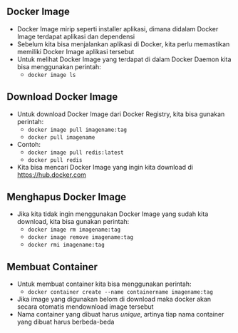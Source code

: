 ## Docker Image

- Docker Image mirip seperti installer aplikasi, dimana didalam Docker Image terdapat aplikasi dan dependensi
- Sebelum kita bisa menjalankan aplikasi di Docker, kita perlu memastikan memiliki Docker Image aplikasi tersebut 
- Untuk melihat Docker Image yang terdapat di dalam Docker Daemon kita bisa menggunakan perintah: 
    - `docker image ls`

## Download Docker Image

- Untuk download Docker Image dari Docker Registry, kita bisa gunakan perintah: 
    - `docker image pull imagename:tag`
    - `docker pull imagename`
- Contoh: 
    - `docker image pull redis:latest`
    - `docker pull redis`
- Kita bisa mencari Docker Image yang ingin kita download di https://hub.docker.com

## Menghapus Docker Image

- Jika kita tidak ingin menggunakan Docker Image yang sudah kita download, kita bisa gunakan perintah:
    - `docker image rm imagename:tag`
    - `docker image remove imagename:tag`
    - `docker rmi imagename:tag`

## Membuat Container

- Untuk membuat container kita bisa menggunakan perintah:
    - `docker container create --name containername imagename:tag`
- Jika image yang digunakan belom di download maka docker akan secara otomatis mendownload image tersebut
- Nama container yang dibuat harus _unique_, artinya tiap nama container yang dibuat harus berbeda-beda